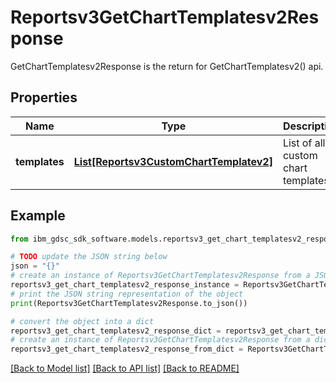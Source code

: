 # Reportsv3GetChartTemplatesv2Response

GetChartTemplatesv2Response is the return for GetChartTemplatesv2() api.

## Properties

Name | Type | Description | Notes
------------ | ------------- | ------------- | -------------
**templates** | [**List[Reportsv3CustomChartTemplatev2]**](Reportsv3CustomChartTemplatev2.md) | List of all custom chart templates. | [optional] 

## Example

```python
from ibm_gdsc_sdk_software.models.reportsv3_get_chart_templatesv2_response import Reportsv3GetChartTemplatesv2Response

# TODO update the JSON string below
json = "{}"
# create an instance of Reportsv3GetChartTemplatesv2Response from a JSON string
reportsv3_get_chart_templatesv2_response_instance = Reportsv3GetChartTemplatesv2Response.from_json(json)
# print the JSON string representation of the object
print(Reportsv3GetChartTemplatesv2Response.to_json())

# convert the object into a dict
reportsv3_get_chart_templatesv2_response_dict = reportsv3_get_chart_templatesv2_response_instance.to_dict()
# create an instance of Reportsv3GetChartTemplatesv2Response from a dict
reportsv3_get_chart_templatesv2_response_from_dict = Reportsv3GetChartTemplatesv2Response.from_dict(reportsv3_get_chart_templatesv2_response_dict)
```
[[Back to Model list]](../README.md#documentation-for-models) [[Back to API list]](../README.md#documentation-for-api-endpoints) [[Back to README]](../README.md)


